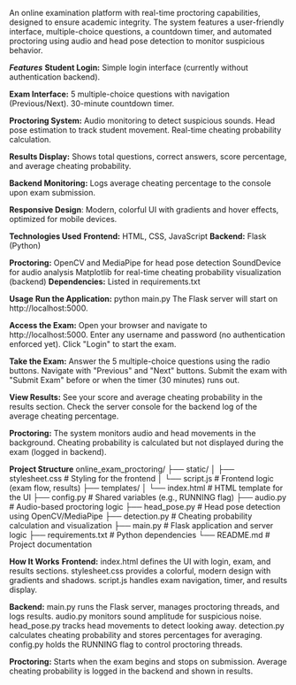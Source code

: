 An online examination platform with real-time proctoring capabilities, designed to ensure academic integrity. 
The system features a user-friendly interface, multiple-choice questions, a countdown timer, and automated proctoring using audio and head pose detection to monitor suspicious behavior.

**_Features_**
**Student Login:** Simple login interface (currently without authentication backend).

**Exam Interface:**
5 multiple-choice questions with navigation (Previous/Next).
30-minute countdown timer.

**Proctoring System:**
Audio monitoring to detect suspicious sounds.
Head pose estimation to track student movement.
Real-time cheating probability calculation.

**Results Display:** Shows total questions, correct answers, score percentage, and average cheating probability.

**Backend Monitoring:** Logs average cheating percentage to the console upon exam submission.

**Responsive Design**: Modern, colorful UI with gradients and hover effects, optimized for mobile devices.

**Technologies Used**
**Frontend:** HTML, CSS, JavaScript
**Backend:** Flask (Python)

**Proctoring:**
OpenCV and MediaPipe for head pose detection
SoundDevice for audio analysis
Matplotlib for real-time cheating probability visualization (backend)
**Dependencies:** Listed in requirements.txt

**Usage**
**Run the Application:**
python main.py
The Flask server will start on http://localhost:5000.

**Access the Exam:**
Open your browser and navigate to http://localhost:5000.
Enter any username and password (no authentication enforced yet).
Click "Login" to start the exam.

**Take the Exam:**
Answer the 5 multiple-choice questions using the radio buttons.
Navigate with "Previous" and "Next" buttons.
Submit the exam with "Submit Exam" before or when the timer (30 minutes) runs out.

**View Results:**
See your score and average cheating probability in the results section.
Check the server console for the backend log of the average cheating percentage.

**Proctoring:**
The system monitors audio and head movements in the background.
Cheating probability is calculated but not displayed during the exam (logged in backend).

**Project Structure**
online_exam_proctoring/
├── static/
│   ├── stylesheet.css      # Styling for the frontend
│   └── script.js           # Frontend logic (exam flow, results)
├── templates/
│   └── index.html          # HTML template for the UI
├── config.py               # Shared variables (e.g., RUNNING flag)
├── audio.py                # Audio-based proctoring logic
├── head_pose.py            # Head pose detection using OpenCV/MediaPipe
├── detection.py            # Cheating probability calculation and visualization
├── main.py                 # Flask application and server logic
├── requirements.txt        # Python dependencies
└── README.md               # Project documentation

**How It Works**
**Frontend:**
index.html defines the UI with login, exam, and results sections.
stylesheet.css provides a colorful, modern design with gradients and shadows.
script.js handles exam navigation, timer, and results display.

**Backend:**
main.py runs the Flask server, manages proctoring threads, and logs results.
audio.py monitors sound amplitude for suspicious noise.
head_pose.py tracks head movements to detect looking away.
detection.py calculates cheating probability and stores percentages for averaging.
config.py holds the RUNNING flag to control proctoring threads.

**Proctoring:**
Starts when the exam begins and stops on submission.
Average cheating probability is logged in the backend and shown in results.
